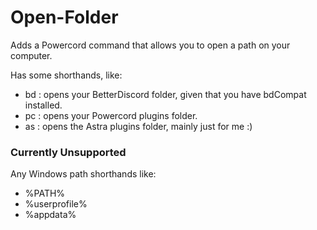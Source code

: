 # Open-Folder
Adds a Powercord command that allows you to open a path on your computer.  

Has some shorthands, like:
- bd : opens your BetterDiscord folder, given that you have bdCompat installed.
- pc : opens your Powercord plugins folder.
- as : opens the Astra plugins folder, mainly just for me :)

### Currently Unsupported 
Any Windows path shorthands like:  
- %PATH%
- %userprofile%
- %appdata%
